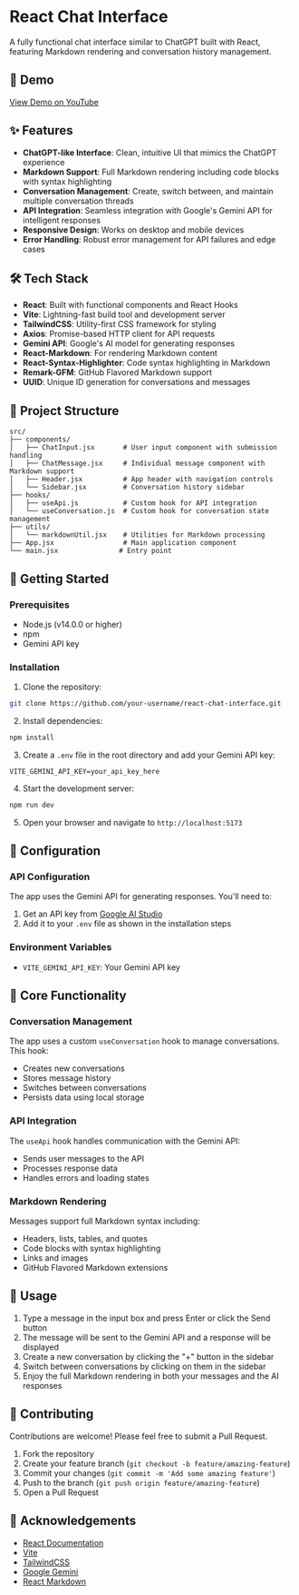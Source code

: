 # React Chat Interface

A fully functional chat interface similar to ChatGPT built with React, featuring Markdown rendering and conversation history management.

## 🚀 Demo

[View Demo on YouTube](https://youtu.be/SyOySAacHik)


## ✨ Features

- **ChatGPT-like Interface**: Clean, intuitive UI that mimics the ChatGPT experience
- **Markdown Support**: Full Markdown rendering including code blocks with syntax highlighting
- **Conversation Management**: Create, switch between, and maintain multiple conversation threads
- **API Integration**: Seamless integration with Google's Gemini API for intelligent responses
- **Responsive Design**: Works on desktop and mobile devices
- **Error Handling**: Robust error management for API failures and edge cases

## 🛠️ Tech Stack

- **React**: Built with functional components and React Hooks
- **Vite**: Lightning-fast build tool and development server
- **TailwindCSS**: Utility-first CSS framework for styling
- **Axios**: Promise-based HTTP client for API requests
- **Gemini API**: Google's AI model for generating responses
- **React-Markdown**: For rendering Markdown content
- **React-Syntax-Highlighter**: Code syntax highlighting in Markdown
- **Remark-GFM**: GitHub Flavored Markdown support
- **UUID**: Unique ID generation for conversations and messages

## 📁 Project Structure

```
src/
├── components/
│   ├── ChatInput.jsx       # User input component with submission handling
│   ├── ChatMessage.jsx     # Individual message component with Markdown support
│   ├── Header.jsx          # App header with navigation controls
│   └── Sidebar.jsx         # Conversation history sidebar
├── hooks/
│   ├── useApi.js           # Custom hook for API integration
│   └── useConversation.js  # Custom hook for conversation state management
├── utils/
│   └── markdownUtil.jsx    # Utilities for Markdown processing
├── App.jsx                 # Main application component
└── main.jsx               # Entry point
```

## 🚦 Getting Started

### Prerequisites

- Node.js (v14.0.0 or higher)
- npm
- Gemini API key

### Installation

1. Clone the repository:
```bash
git clone https://github.com/your-username/react-chat-interface.git
```

2. Install dependencies:
```bash
npm install
```

3. Create a `.env` file in the root directory and add your Gemini API key:
```
VITE_GEMINI_API_KEY=your_api_key_here
```

4. Start the development server:
```bash
npm run dev
```

5. Open your browser and navigate to `http://localhost:5173`

## 🔧 Configuration

### API Configuration

The app uses the Gemini API for generating responses. You'll need to:

1. Get an API key from [Google AI Studio](https://makersuite.google.com/app/apikey)
2. Add it to your `.env` file as shown in the installation steps

### Environment Variables

- `VITE_GEMINI_API_KEY`: Your Gemini API key

## 🧩 Core Functionality

### Conversation Management

The app uses a custom `useConversation` hook to manage conversations. This hook:
- Creates new conversations
- Stores message history
- Switches between conversations
- Persists data using local storage

### API Integration

The `useApi` hook handles communication with the Gemini API:
- Sends user messages to the API
- Processes response data
- Handles errors and loading states

### Markdown Rendering

Messages support full Markdown syntax including:
- Headers, lists, tables, and quotes
- Code blocks with syntax highlighting
- Links and images
- GitHub Flavored Markdown extensions

## 📝 Usage

1. Type a message in the input box and press Enter or click the Send button
2. The message will be sent to the Gemini API and a response will be displayed
3. Create a new conversation by clicking the "+" button in the sidebar
4. Switch between conversations by clicking on them in the sidebar
5. Enjoy the full Markdown rendering in both your messages and the AI responses

## 🤝 Contributing

Contributions are welcome! Please feel free to submit a Pull Request.

1. Fork the repository
2. Create your feature branch (`git checkout -b feature/amazing-feature`)
3. Commit your changes (`git commit -m 'Add some amazing feature'`)
4. Push to the branch (`git push origin feature/amazing-feature`)
5. Open a Pull Request

## 🙏 Acknowledgements

- [React Documentation](https://reactjs.org/docs/getting-started.html)
- [Vite](https://vitejs.dev/)
- [TailwindCSS](https://tailwindcss.com/)
- [Google Gemini](https://ai.google.dev/)
- [React Markdown](https://github.com/remarkjs/react-markdown)
